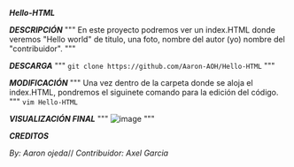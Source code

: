 ***Hello-HTML***


***DESCRIPCIÓN***
"""
En este proyecto podremos ver un index.HTML donde veremos "Hello world" de titulo, una foto, nombre del autor (yo) nombre del "contribuidor".
"""

***DESCARGA***
"""
`git clone https://github.com/Aaron-AOH/Hello-HTML`
"""

***MODIFICACIÓN***
"""
Una vez dentro de la carpeta donde se aloja el index.HTML, pondremos el siguinete comando para la edición del código.
"""
`vim Hello-HTML`


***VISUALIZACIÓN FINAL***
"""
![image](https://user-images.githubusercontent.com/118374763/202270121-3c5abdc7-d462-472d-b23a-fa9f30365ec6.png)
"""

***CREDITOS***

*By: Aaron ojeda*//
*Contribuidor: Axel Garcia*
